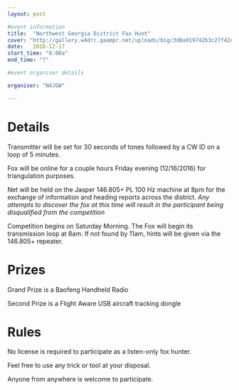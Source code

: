 ```yaml
---
layout: post

#event information
title:  "Northwest Georgia District Fox Hunt"
cover: "http://gallery.w4drc.gaampr.net/uploads/big/3d8a919742b3c27f42d9ef2fcc9c0a96.jpg"
date:   2016-12-17
start_time: "8:00a"
end_time: "?"

#event organiser details

organiser: "N4JGW"

---
```


# Details

Transmitter will be set for 30 seconds of tones followed by a CW ID on a loop of 5 minutes.

Fox will be online for a couple hours Friday evening (12/16/2016) for triangulation purposes.

Net will be held on the Jasper 146.805+ PL 100 Hz machine at 8pm for the exchange of information and heading reports across the district. *Any attempts to discover the fox at this time will result in the participant being disqualified from the competition*

Competition begins on Saturday Morning. The Fox will begin its transmission loop at 8am. If not found by 11am, hints will be given via the 146.805+ repeater.

# Prizes 

Grand Prize is a Baofeng Handheld Radio

Second Prize is a Flight Aware USB aircraft tracking dongle

# Rules

No license is required to participate as a listen-only fox hunter.

Feel free to use any trick or tool at your disposal.

Anyone from anywhere is welcome to participate.